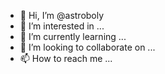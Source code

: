 - 👋 Hi, I’m @astroboly
- 👀 I’m interested in ...
- 🌱 I’m currently learning ...
- 💞️ I’m looking to collaborate on ...
- 📫 How to reach me ...

<!---
astroboly/astroboly is a ✨ special ✨ repository because its `README.md` (this file) appears on your GitHub profile.
You can click the Preview link to take a look at your changes.
--->

